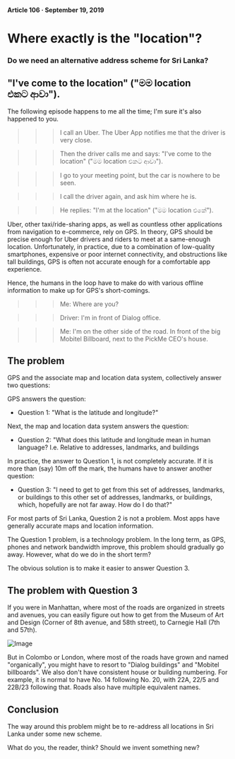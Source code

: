 #### Article 106 · September 19, 2019

# Where exactly is the "location"?

### Do we need an alternative address scheme for Sri Lanka?

## "I've come to the location" ("මම location එකට ආවා").

The following episode happens to me all the time; I'm sure it's also happened to you.

>>> I call an Uber. The Uber App notifies me that the driver is very close.

>>> Then the driver calls me and says: "I've come to the location" ("මම location එකට ආවා").

>>> I go to your meeting point, but the car is nowhere to be seen.

>>> I call the driver again, and ask him where he is.

>>> He replies: "I'm at the location" ("මම location එකේ").

Uber, other taxi/ride-sharing apps, as well as countless other applications from navigation to e-commerce, rely on GPS. In theory, GPS should be precise enough for Uber drivers and riders to meet at a same-enough location. Unfortunately, in practice, due to a combination of low-quality smartphones, expensive or poor internet connectivity, and obstructions like tall buildings, GPS is often not accurate enough for a comfortable app experience.

Hence, the humans in the loop have to make do with various offline information to make up for GPS's short-comings.

>>> Me: Where are you?

>>> Driver: I'm in front of Dialog office.

>>> Me: I'm on the other side of the road. In front of the big Mobitel Billboard, next to the PickMe CEO's house.

## The problem

GPS and the associate map and location data system, collectively answer two questions:

GPS answers the question:

* Question 1: "What is the latitude and longitude?"

Next, the map and location data system answers the question:

* Question 2: "What does this latitude and longitude mean in human language? I.e. Relative to addresses, landmarks, and buildings

In practice, the answer to Question 1, is not completely accurate. If it is more than (say) 10m off the mark, the humans have to answer another question:

* Question 3: "I need to get to get from this set of addresses, landmarks, or buildings to this other set of addresses, landmarks, or buildings, which, hopefully are not far away. How do I do that?"

For most parts of Sri Lanka, Question 2 is not a problem. Most apps have generally accurate maps and location information.

The Question 1 problem, is a technology problem. In the long term, as GPS, phones and network bandwidth improve, this problem should gradually go away. However, what do we do in the short term?

The obvious solution is to make it easier to answer Question 3.

## The problem with Question 3

If you were in Manhattan, where most of the roads are organized in streets and avenues, you can easily figure out how to get from the Museum of Art and Design (Corner of 8th avenue, and 58th street), to Carnegie Hall (7th and 57th).

![Image](https://cdn-images-1.medium.com/max/800/1*AeaeuyVPfhKmFBwMxmZ87w.png)

But in Colombo or London, where most of the roads have grown and named "organically", you might have to resort to "Dialog buildings" and "Mobitel billboards". We also don't have consistent house or building numbering. For example, it is normal to have No. 14 following No. 20, with 22A, 22/5 and 22B/23 following that. Roads also have multiple equivalent names.

## Conclusion

The way around this problem might be to re-address all locations in Sri Lanka under some new scheme.

What do you, the reader, think? Should we invent something new?